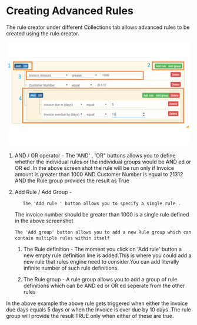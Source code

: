 # Creating Advanced Rules

The rule creator under different Collections tab allows advanced rules to be created using the rule creator.



![](/assets/rules.png)

1. AND / OR operator - The 'AND' , 'OR" buttons allows you to define whether the individual rules or the individual groups would be AND ed or OR ed .In the above screen shot the rule will be run only if Invoice amount is greater than 1000 AND Customer Number is equal to 21312 AND the Rule group provides the result as True
2. Add Rule / Add Group  -

   ```
      The 'Add rule ' button allows you to specify a single rule .
   ```

   The invoice number should be greater than 1000 is a single rule defined in the above screenshot

   ```
   The 'Add group' button allows you to add a new Rule group which can contain multiple rules within itself
   ```

   1. The Rule definition  - The moment you click on 'Add rule' button a new empty rule definition line is added.This is where you could add a new rule that rules engine need to consider.You can add literally infinite number of such rule definitions.

   2. The Rule group  - A rule group allows you to add a group of rule definitions which can be AND ed or OR ed seperate from the other rules

In the above example the above rule gets triggered when either the invoice due days equals 5 days or when the Invoice is over due by 10 days .The rule group will provide the result TRUE only when either of these are true.

